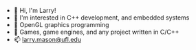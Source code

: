 - 👋 Hi, I'm Larry!
- 👀 I'm interested in C++ development, and embedded systems
- 🌱 OpenGL graphics programming
- 💞️ Games, game engines, and any project written in C/C++
- 📫 larry.mason@ufl.edu
